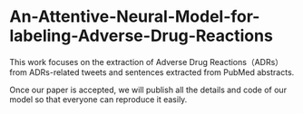 # An-Attentive-Neural-Model-for-labeling-Adverse-Drug-Reactions
This work focuses on the extraction of Adverse Drug Reactions（ADRs）from ADRs-related tweets and sentences extracted from PubMed abstracts.

Once our paper is accepted, we will publish all the details and code of our model so that everyone can reproduce it easily.

